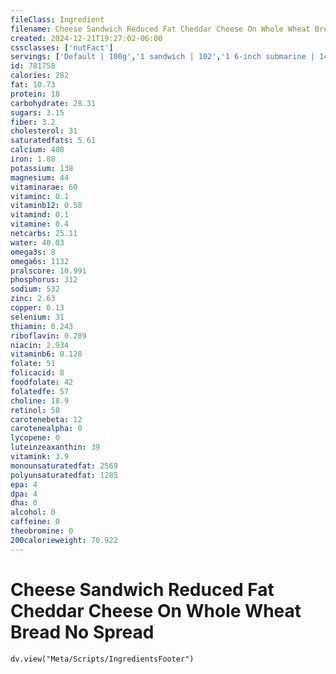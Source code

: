 ```yaml
---
fileClass: Ingredient
filename: Cheese Sandwich Reduced Fat Cheddar Cheese On Whole Wheat Bread No Spread
created: 2024-12-21T19:27:02-06:00
cssclasses: ['nutFact']
servings: ['Default | 100g','1 sandwich | 102','1 6-inch submarine | 145','1 12-inch submarine | 290']
id: 781758
calories: 282
fat: 10.73
protein: 18
carbohydrate: 28.31
sugars: 3.15
fiber: 3.2
cholesterol: 31
saturatedfats: 5.61
calcium: 408
iron: 1.88
potassium: 138
magnesium: 44
vitaminarae: 60
vitaminc: 0.1
vitaminb12: 0.58
vitamind: 0.1
vitamine: 0.4
netcarbs: 25.11
water: 40.03
omega3s: 8
omega6s: 1132
pralscore: 10.991
phosphorus: 312
sodium: 532
zinc: 2.63
copper: 0.13
selenium: 31
thiamin: 0.243
riboflavin: 0.289
niacin: 2.934
vitaminb6: 0.128
folate: 51
folicacid: 8
foodfolate: 42
folatedfe: 57
choline: 18.9
retinol: 58
carotenebeta: 12
carotenealpha: 0
lycopene: 0
luteinzeaxanthin: 39
vitamink: 3.9
monounsaturatedfat: 2569
polyunsaturatedfat: 1285
epa: 4
dpa: 4
dha: 0
alcohol: 0
caffeine: 0
theobromine: 0
200calorieweight: 70.922
---
```


# Cheese Sandwich Reduced Fat Cheddar Cheese On Whole Wheat Bread No Spread

```dataviewjs
dv.view("Meta/Scripts/IngredientsFooter")
```